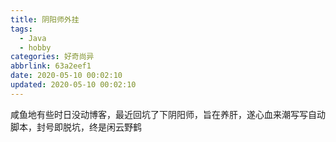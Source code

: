 ```yaml
---
title: 阴阳师外挂
tags:
  - Java
  - hobby
categories: 好奇尚异
abbrlink: 63a2eef1
date: 2020-05-10 00:02:10
updated: 2020-05-10 00:02:10
---
```


咸鱼地有些时日没动博客，最近回坑了下阴阳师，旨在养肝，遂心血来潮写写自动脚本，封号即脱坑，终是闲云野鹤<!--more-->
